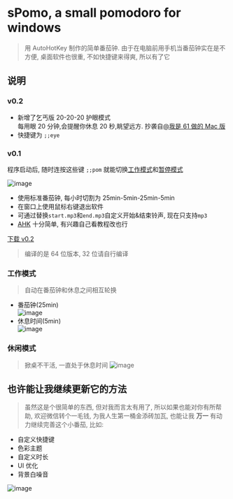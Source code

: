 # sPomo, a small pomodoro for windows

> 用 AutoHotKey 制作的简单番茄钟. 由于在电脑前用手机当番茄钟实在是不方便, 桌面软件也很重, 不如快捷键来得爽, 所以有了它

## 说明


### v0.2

- 新增了乞丐版 20-20-20 护眼模式\
  每用眼 20 分钟,会提醒你休息 20 秒,眺望远方. 抄袭自[@我是 61 做的 Mac 版](https://m.okjike.com/originalPosts/5c9af345f601b00011b72d35?username=966e3733-b07a-4614-a0d7-748cd07a5d7b)
- 快捷键为 `;;eye`

### v0.1

程序启动后, 随时连按这些键 `;;pom` 就能切换[工作模式](#工作模式)和[暂停模式](#暂停掀桌模式)

![image](https://github.com/Envl/sPomo/raw/master/img/1.png)

- 使用标准番茄钟, 每小时切割为 25min-5min-25min-5min
- 在窗口上使用鼠标右键退出软件
- 可通过替换`start.mp3`和`end.mp3`自定义开始&结束铃声, 现在只支持`mp3`
- [AHK](https://www.autohotkey.com/) 十分简单, 有兴趣自己看教程改也行

[下载 v0.2](https://github.com/Envl/sPomo/releases/download/v0.2/sPomo.zip)

> 编译的是 64 位版本, 32 位请自行编译

### 工作模式
>自动在番茄钟和休息之间相互轮换
- 番茄钟(25min)\
  ![image](https://github.com/Envl/sPomo/raw/master/img/2-0.png)
- 休息时间(5min)\
  ![image](https://github.com/Envl/sPomo/raw/master/img/2-1.png)

### 休闲模式
> 掀桌不干活, 一直处于休息时间
![image](https://github.com/Envl/sPomo/raw/master/img/3.png)

## 也许能让我继续更新它的方法

> 虽然这是个很简单的东西, 但对我而言太有用了, 所以如果也能对你有所帮助, 欢迎微信转个一毛钱, 为我人生第一桶金添砖加瓦, 也能让我 **万一** 有动力继续完善这个小番茄, 比如:

- 自定义快捷键
- 色彩主题
- 自定义时长
- UI 优化
- 背景白噪音

![image](https://github.com/Envl/sPomo/raw/master/img/qr.png)
